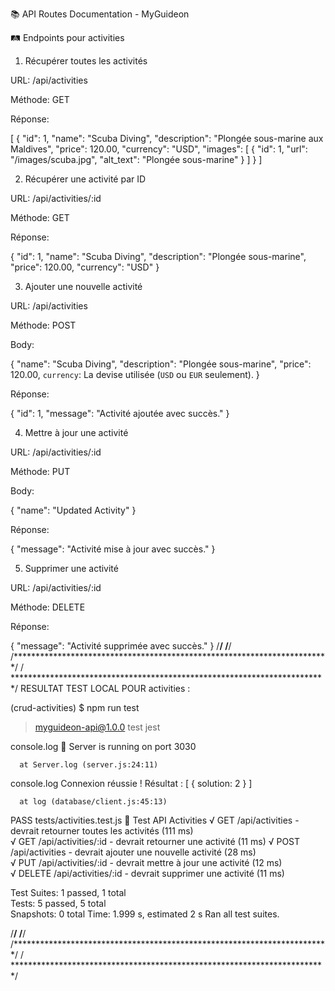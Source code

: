 📚 API Routes Documentation - MyGuideon

🛤️ Endpoints pour activities

1. Récupérer toutes les activités

URL: /api/activities

Méthode: GET

Réponse:

[
  {
    "id": 1,
    "name": "Scuba Diving",
    "description": "Plongée sous-marine aux Maldives",
    "price": 120.00,
    "currency": "USD",
    "images": [
      {
        "id": 1,
        "url": "/images/scuba.jpg",
        "alt_text": "Plongée sous-marine"
      }
    ]
  }
]

2. Récupérer une activité par ID

URL: /api/activities/:id

Méthode: GET

Réponse:

{
  "id": 1,
  "name": "Scuba Diving",
  "description": "Plongée sous-marine",
  "price": 120.00,
  "currency": "USD"
}

3. Ajouter une nouvelle activité

URL: /api/activities

Méthode: POST

Body:

{
  "name": "Scuba Diving",
  "description": "Plongée sous-marine",
  "price": 120.00,
  `currency`: La devise utilisée (`USD` ou `EUR` seulement).
}

Réponse:

{
  "id": 1,
  "message": "Activité ajoutée avec succès."
}

4. Mettre à jour une activité

URL: /api/activities/:id

Méthode: PUT

Body:

{
  "name": "Updated Activity"
}

Réponse:

{
  "message": "Activité mise à jour avec succès."
}

5. Supprimer une activité

URL: /api/activities/:id

Méthode: DELETE

Réponse:

{
  "message": "Activité supprimée avec succès."
}
/************************************************************************/
/************************************************************************/
/************************************************************************/
/ ************************************************************************/
RESULTAT TEST LOCAL POUR activities : 

 (crud-activities)
$ npm run test

> myguideon-api@1.0.0 test
> jest

  console.log
    🚀 Server is running on port 3030

      at Server.log (server.js:24:11)

  console.log
    Connexion réussie ! Résultat : [ { solution: 2 } ]

      at log (database/client.js:45:13)

 PASS  tests/activities.test.js
  📌 Test API Activities
    √ GET /api/activities - devrait retourner toutes les activités (111 ms)                                                                 
    √ GET /api/activities/:id - devrait retourner une activité (11 ms)
    √ POST /api/activities - devrait ajouter une nouvelle activité (28 ms)                                                                  
    √ PUT /api/activities/:id - devrait mettre à jour une activité (12 ms)                                                                  
    √ DELETE /api/activities/:id - devrait supprimer une activité (11 ms)                                                                   

Test Suites: 1 passed, 1 total                                        
Tests:       5 passed, 5 total                                        
Snapshots:   0 total
Time:        1.999 s, estimated 2 s
Ran all test suites.

/************************************************************************/
/************************************************************************/
/************************************************************************/
/ ************************************************************************/
